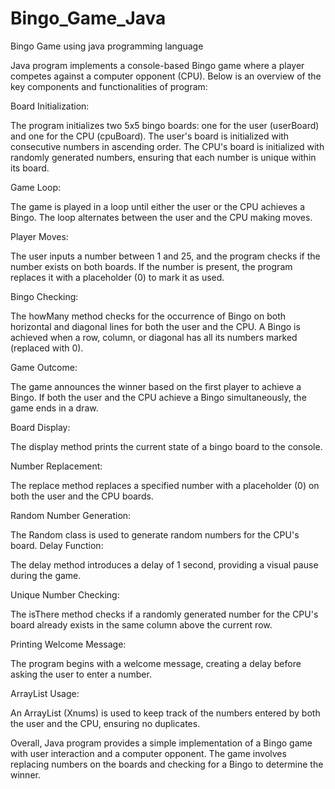# Bingo_Game_Java
Bingo Game using java programming language

Java program implements a console-based Bingo game where a player competes against a computer opponent (CPU). Below is an overview of the key components and functionalities of program:

Board Initialization:

The program initializes two 5x5 bingo boards: one for the user (userBoard) and one for the CPU (cpuBoard).
The user's board is initialized with consecutive numbers in ascending order.
The CPU's board is initialized with randomly generated numbers, ensuring that each number is unique within its board.

Game Loop:

The game is played in a loop until either the user or the CPU achieves a Bingo.
The loop alternates between the user and the CPU making moves.

Player Moves:

The user inputs a number between 1 and 25, and the program checks if the number exists on both boards.
If the number is present, the program replaces it with a placeholder (0) to mark it as used.

Bingo Checking:

The howMany method checks for the occurrence of Bingo on both horizontal and diagonal lines for both the user and the CPU.
A Bingo is achieved when a row, column, or diagonal has all its numbers marked (replaced with 0).

Game Outcome:

The game announces the winner based on the first player to achieve a Bingo.
If both the user and the CPU achieve a Bingo simultaneously, the game ends in a draw.


Board Display:

The display method prints the current state of a bingo board to the console.


Number Replacement:

The replace method replaces a specified number with a placeholder (0) on both the user and the CPU boards.


Random Number Generation:

The Random class is used to generate random numbers for the CPU's board.
Delay Function:

The delay method introduces a delay of 1 second, providing a visual pause during the game.


Unique Number Checking:

The isThere method checks if a randomly generated number for the CPU's board already exists in the same column above the current row.


Printing Welcome Message:

The program begins with a welcome message, creating a delay before asking the user to enter a number.


ArrayList Usage:

An ArrayList (Xnums) is used to keep track of the numbers entered by both the user and the CPU, ensuring no duplicates.

Overall, Java program provides a simple implementation of a Bingo game with user interaction and a computer opponent. The game involves replacing numbers on the boards and checking for a Bingo to determine the winner.
